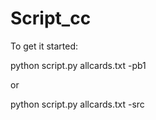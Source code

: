 # Script_cc

To get it started:

python script.py allcards.txt -pb1

or

python script.py allcards.txt -src

